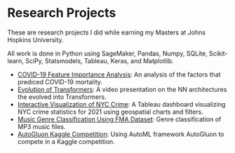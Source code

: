 # Research Projects

These are research projects I did while earning my Masters at Johns Hopkins University.

All work is done in Python using SageMaker, Pandas, Numpy, SQLite, Scikit-learn, SciPy, Statsmodels, Tableau, Keras, and Matplotlib.

- [COVID-19 Feature Importance Analysis](https://github.com/efarish/portfolio/tree/main/research/covid): An analysis of the factors that prediced COVID-19 mortality.
- [Evolution of Transformers](https://github.com/efarish/portfolio/tree/main/research/transformers): A video presentation on the NN architectures the evolved into Transformers.
- [Interactive Visualization of NYC Crime](https://github.com/efarish/portfolio/blob/main/research/crime/): A Tableau dashboard visualizing NYC crime statistics for 2021 using geospatial charts and filters.
- [Music Genre Classification Using FMA Dataset](https://github.com/efarish/portfolio/tree/main/research/genre): Genre classification of MP3 music files.
- [AutoGluon Kaggle Competition](https://github.com/efarish/portfolio/tree/main/research/flood): Using AutoML framework AutoGluon to compete in a Kaggle competition.
  


